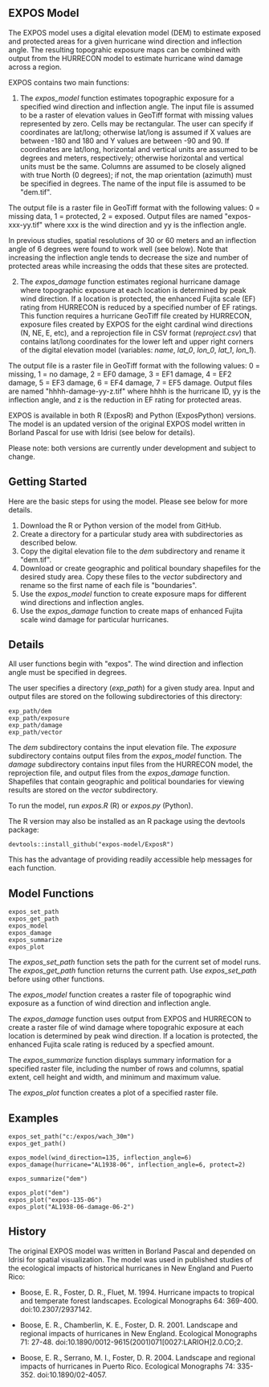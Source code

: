 ## EXPOS Model

The EXPOS model uses a digital elevation model (DEM) to estimate exposed and
protected areas for a given hurricane wind direction and inflection angle. 
The resulting topograhic exposure maps can be combined with output from the 
HURRECON model to estimate hurricane wind damage across a region.

EXPOS contains two main functions:

1. The <i>expos_model</i> function estimates topographic exposure for a specified
wind direction and inflection angle. The input file is assumed to be a raster of 
elevation values in GeoTiff format with missing values represented by zero. Cells 
may be rectangular. The user can specify if coordinates are lat/long; otherwise 
lat/long is assumed if X values are between -180 and 180 and Y values are between
-90 and 90. If coordinates are lat/long, horizontal and vertical units are assumed 
to be degrees and meters, respectively; otherwise horizontal and vertical units 
must be the same. Columns are assumed to be closely aligned with true North (0 
degrees); if not, the map orientation (azimuth) must be specified in degrees. 
The name of the input file is assumed to be "dem.tif".

The output file is a raster file in GeoTiff format with the following values: 
0 = missing data, 1 = protected, 2 = exposed. Output files are named 
"expos-xxx-yy.tif" where xxx is the wind direction and yy is the inflection angle.

In previous studies, spatial resolutions of 30 or 60 meters and an inflection angle of 
6 degrees were found to work well (see below). Note that increasing the inflection 
angle tends to decrease the size and number of protected areas while increasing 
the odds that these sites are protected.

2. The <i>expos_damage</i> function estimates regional hurricane damage where
topographic exposure at each location is determined by peak wind direction. If 
a location is protected, the enhanced Fujita scale (EF) rating from HURRECON 
is reduced by a specified number of EF ratings. This function requires a hurricane 
GeoTiff file created by HURRECON, exposure files created by EXPOS for the eight 
cardinal wind directions (N, NE, E, etc), and a reprojection file in CSV format 
(<i>reproject.csv</i>) that contains lat/long coordinates for the lower left and 
upper right corners of the digital elevation model (variables: <i>name</i>, 
<i>lat_0</i>, <i>lon_0</i>, <i>lat_1</i>, <i>lon_1</i>).

The output file is a raster file in GeoTiff format with the following values:
0 = missing, 1 = no damage, 2 = EF0 damage, 3 = EF1 damage, 4 = EF2 damage, 
5 = EF3 damage, 6 = EF4 damage, 7 = EF5 damage. Output files are named 
"hhhh-damage-yy-z.tif" where hhhh is the hurricane ID, yy is the inflection 
angle, and z is the reduction in EF rating for protected areas.

EXPOS is available in both R (ExposR) and Python (ExposPython) versions. 
The model is an updated version of the original EXPOS model written in Borland 
Pascal for use with Idrisi (see below for details).

Please note: both versions are currently under development and subject to change.

## Getting Started

Here are the basic steps for using the model. Please see below for more details.

1. Download the R or Python version of the model from GitHub.
2. Create a directory for a particular study area with subdirectories as described 
below.
3. Copy the digital elevation file to the <i>dem</i> subdirectory and rename it 
"dem.tif".
4. Download or create geographic and political boundary shapefiles for the desired 
study area. Copy these files to the <i>vector</i> subdirectory and rename so the 
first name of each file is "boundaries".
5. Use the <i>expos_model</i> function to create exposure maps for different wind 
directions and inflection angles.
6. Use the <i>expos_damage</i> function to create maps of enhanced Fujita scale 
wind damage for particular hurricanes.

## Details

All user functions begin with "expos". The wind direction and inflection angle must
be specified in degrees.

The user specifies a directory (<i>exp_path</i>) for a given study area. Input and 
output files are stored on the following subdirectories of this directory:

```
exp_path/dem
exp_path/exposure
exp_path/damage
exp_path/vector
```

The <i>dem</i> subdirectory contains the input elevation file. The <i>exposure</i> 
subdirectory contains output files from the <i>expos_model</i> function. The 
<i>damage</i> subdirectory contains input files from the HURRECON model, the 
reprojection file, and output files from the <i>expos_damage</i> function. 
Shapefiles that contain geographic and political boundaries for viewing results
are stored on the <i>vector</i> subdirectory.

To run the model, run <i>expos.R</i> (R) or <i>expos.py</i> (Python). 

The R version may also be installed as an R package using the devtools package:

```
devtools::install_github("expos-model/ExposR")
```

This has the advantage of providing readily accessible help messages for each 
function.

## Model Functions

```
expos_set_path
expos_get_path
expos_model
expos_damage
expos_summarize
expos_plot
```

The <i>expos_set_path</i> function sets the path for the current set of model runs. 
The <i>expos_get_path</i> function returns the current path. Use <i>expos_set_path</i> 
before using other functions.

The <i>expos_model</i> function creates a raster file of topographic wind exposure 
as a function of wind direction and inflection angle.

The <i>expos_damage</i> function uses output from EXPOS and HURRECON to create a 
raster file of wind damage where topograhic exposure at each location is determined 
by peak wind direction. If a location is protected, the enhanced Fujita scale 
rating is reduced by a specfied amount.

The <i>expos_summarize</i> function displays summary information for a specified 
raster file, including the number of rows and columns, spatial extent, cell height 
and width, and minimum and maximum value.

The <i>expos_plot</i> function creates a plot of a specified raster file.

## Examples

```
expos_set_path("c:/expos/wach_30m")
expos_get_path()

expos_model(wind_direction=135, inflection_angle=6)
expos_damage(hurricane="AL1938-06", inflection_angle=6, protect=2)

expos_summarize("dem")

expos_plot("dem")
expos_plot("expos-135-06")
expos_plot("AL1938-06-damage-06-2")
```

## History

The original EXPOS model was written in Borland Pascal and depended on Idrisi 
for spatial visualization. The model was used in published studies of the ecological 
impacts of historical hurricanes in New England and Puerto Rico:

* Boose, E. R., Foster, D. R., Fluet, M. 1994. Hurricane impacts to tropical and 
temperate forest landscapes. Ecological Monographs 64: 369-400. doi:10.2307/2937142.

* Boose, E. R., Chamberlin, K. E., Foster, D. R. 2001. Landscape and regional impacts 
of hurricanes in New England. Ecological Monographs 71: 27-48.
doi:10.1890/0012-9615(2001)071[0027:LARIOH]2.0.CO;2.

* Boose, E. R., Serrano, M. I., Foster, D. R. 2004. Landscape and regional impacts of 
hurricanes in Puerto Rico. Ecological Monographs 74: 335-352. doi:10.1890/02-4057.

